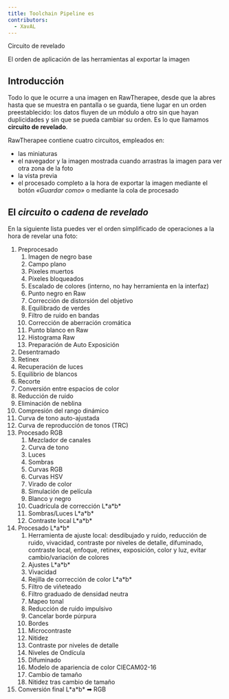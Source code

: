 ```yaml
---
title: Toolchain Pipeline es
contributors:
  - XavAL
---
```


<div class="pagetitle">

Circuito de revelado

</div>
<div class="headline">

El orden de aplicación de las herramientas al exportar la imagen

</div>

## Introducción

Todo lo que le ocurre a una imagen en RawTherapee, desde que la abres
hasta que se muestra en pantalla o se guarda, tiene lugar en un orden
preestablecido: los datos fluyen de un módulo a otro sin que hayan
duplicidades y sin que se pueda cambiar su orden. Es lo que llamamos
**circuito de revelado**.

RawTherapee contiene cuatro circuitos, empleados en:

- las miniaturas
- el navegador y la imagen mostrada cuando arrastras la imagen para ver
  otra zona de la foto
- la vista previa
- el procesado completo a la hora de exportar la imagen mediante el
  botón *«Guardar como»* o mediante la cola de procesado

## El *circuito* o *cadena de revelado*

En la siguiente lista puedes ver el orden simplificado de operaciones a
la hora de revelar una foto:

<div class="nested-numbering">

1.  Preprocesado
    1.  Imagen de negro base
    2.  Campo plano
    3.  Píxeles muertos
    4.  Píxeles bloqueados
    5.  Escalado de colores (interno, no hay herramienta en la interfaz)
    6.  Punto negro en Raw
    7.  Corrección de distorsión del objetivo
    8.  Equilibrado de verdes
    9.  Filtro de ruido en bandas
    10. Corrección de aberración cromática
    11. Punto blanco en Raw
    12. Histograma Raw
    13. Preparación de Auto Exposición
2.  Desentramado
3.  Retinex
4.  Recuperación de luces
5.  Equilibrio de blancos
6.  Recorte
7.  Conversión entre espacios de color
8.  Reducción de ruido
9.  Eliminación de neblina
10. Compresión del rango dinámico
11. Curva de tono auto-ajustada
12. Curva de reproducción de tonos (TRC)
13. Procesado RGB
    1.  Mezclador de canales
    2.  Curva de tono
    3.  Luces
    4.  Sombras
    5.  Curvas RGB
    6.  Curvas HSV
    7.  Virado de color
    8.  Simulación de película
    9.  Blanco y negro
    10. Cuadrícula de corrección L\*a\*b\*
    11. Sombras/Luces L\*a\*b\*
    12. Contraste local L\*a\*b\*
14. Procesado L\*a\*b\*
    1.  Herramienta de ajuste local: desdibujado y ruido, reducción de
        ruido, vivacidad, contraste por niveles de detalle, difuminado,
        contraste local, enfoque, retinex, exposición, color y luz,
        evitar cambio/variación de colores
    2.  Ajustes L\*a\*b\*
    3.  Vivacidad
    4.  Rejilla de corrección de color L\*a\*b\*
    5.  Filtro de viñeteado
    6.  Filtro graduado de densidad neutra
    7.  Mapeo tonal
    8.  Reducción de ruido impulsivo
    9.  Cancelar borde púrpura
    10. Bordes
    11. Microcontraste
    12. Nitidez
    13. Contraste por niveles de detalle
    14. Niveles de Ondícula
    15. Difuminado
    16. Modelo de apariencia de color CIECAM02-16
    17. Cambio de tamaño
    18. Nitidez tras cambio de tamaño
15. Conversión final L\*a\*b\* ➡ RGB

</div>
